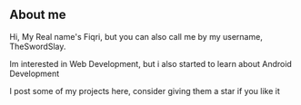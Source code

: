 ## About me
Hi, My Real name's Fiqri, but you can also call me by my username, TheSwordSlay.

Im interested in Web Development, but i also started to learn about Android Development

I post some of my projects here, consider giving them a star if you like it

<!---
TheSwordSlay/TheSwordSlay is a ✨ special ✨ repository because its `README.md` (this file) appears on your GitHub profile.
You can click the Preview link to take a look at your changes.
--->
